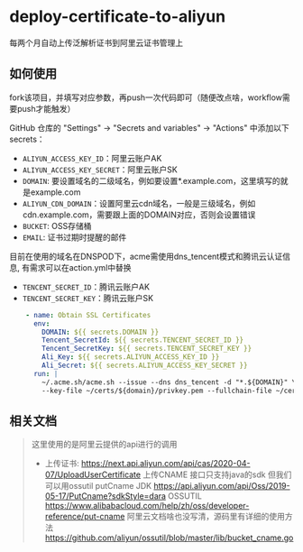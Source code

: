 # deploy-certificate-to-aliyun

每两个月自动上传泛解析证书到阿里云证书管理上

## 如何使用

fork该项目，并填写对应参数，再push一次代码即可（随便改点啥，workflow需要push才能触发）

 GitHub 仓库的 "Settings" -> "Secrets and variables" -> "Actions" 中添加以下 secrets：

- `ALIYUN_ACCESS_KEY_ID`：阿里云账户AK
- `ALIYUN_ACCESS_KEY_SECRET`：阿里云账户SK
- `DOMAIN`: 要设置域名的二级域名，例如要设置*.example.com，这里填写的就是example.com
- `ALIYUN_CDN_DOMAIN`：设置阿里云cdn域名，一般是三级域名，例如cdn.example.com，需要跟上面的DOMAIN对应，否则会设置错误
- `BUCKET`:  OSS存储桶
- `EMAIL`:  证书过期时提醒的邮件

目前在使用的域名在DNSPOD下，acme需使用dns_tencent模式和腾讯云认证信息, 有需求可以在action.yml中替换

- `TENCENT_SECRET_ID`：腾讯云账户AK
- `TENCENT_SECRET_KEY`：腾讯云账户SK

```yml
    - name: Obtain SSL Certificates
      env:
        DOMAIN: ${{ secrets.DOMAIN }}
        Tencent_SecretId: ${{ secrets.TENCENT_SECRET_ID }}
        Tencent_SecretKey: ${{ secrets.TENCENT_SECRET_KEY }}
        Ali_Key: ${{ secrets.ALIYUN_ACCESS_KEY_ID }}
        Ali_Secret: ${{ secrets.ALIYUN_ACCESS_KEY_SECRET }}
      run: |
        ~/.acme.sh/acme.sh --issue --dns dns_tencent -d "*.${DOMAIN}" \
        --key-file ~/certs/${domain}/privkey.pem --fullchain-file ~/certs/${domain}/fullchain.pem
```

## 相关文档

> 这里使用的是阿里云提供的api进行的调用
>
> - 上传证书: <https://next.api.aliyun.com/api/cas/2020-04-07/UploadUserCertificate>
> 上传CNAME 接口只支持java的sdk 但我们可以用ossutil putCname
> JDK <https://api.aliyun.com/api/Oss/2019-05-17/PutCname?sdkStyle=dara>
> OSSUTIL <https://www.alibabacloud.com/help/zh/oss/developer-reference/put-cname>
> 阿里云文档啥也没写清，源码里有详细的使用方法 <https://github.com/aliyun/ossutil/blob/master/lib/bucket_cname.go>
